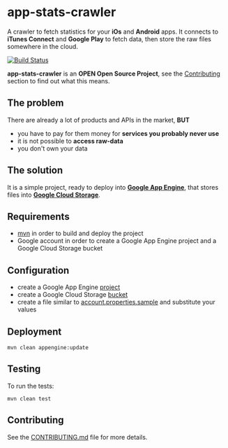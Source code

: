 app-stats-crawler
=================

A crawler to fetch statistics for your **iOs** and **Android** apps. 
It connects to **iTunes Connect** and **Google Play** to fetch data, then store the raw files somewhere in the cloud. 

[![Build Status](https://travis-ci.org/micheleorsi/app-stats-crawler.png?branch=master)](https://travis-ci.org/micheleorsi/app-stats-crawler)

**app-stats-crawler** is an **OPEN Open Source Project**, see the <a href="#contributing">Contributing</a> section to find out what this means.

The problem
-----------
There are already a lot of products and APIs in the market, **BUT** 
* you have to pay for them money for **services you probably never use**
* it is not possible to **access raw-data**
* you don't own your data

The solution
-----------
It is a simple project, ready to deploy into **[Google App Engine](http://cloud.google.com/products/app-engine)**, that stores files into **[Google Cloud Storage](http://cloud.google.com/products/cloud-storage)**.

Requirements
------------

* [mvn](http://maven.apache.org) in order to build and deploy the project
* Google account in order to create a Google App Engine project and a Google Cloud Storage bucket
    
Configuration
-------------

* create a Google App Engine [project](https://cloud.google.com/console?getstarted=https://cloud.google.com/products/app-engine)
* create a Google Cloud Storage [bucket](https://cloud.google.com/console?getstarted=https://cloud.google.com/products/cloud-storage)
* create a file similar to [account.properties.sample](https://github.com/micheleorsi/app-stats-crawler/blob/master/src/main/resources/account.properties.sample) and substitute your values 
    
Deployment
----------

    mvn clean appengine:update
    
Testing
-------

To run the tests:

    mvn clean test

Contributing
------------

See the [CONTRIBUTING.md](https://github.com/micheleorsi/app-stats-crawler/blob/master/CONTRIBUTING.md) file for more details.
